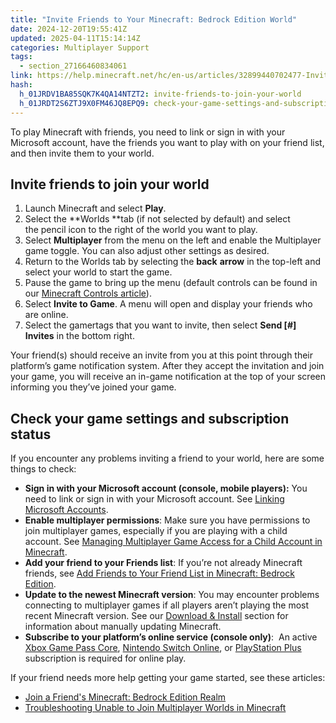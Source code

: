 ```yaml
---
title: "Invite Friends to Your Minecraft: Bedrock Edition World"
date: 2024-12-20T19:55:41Z
updated: 2025-04-11T15:14:14Z
categories: Multiplayer Support
tags:
  - section_27166460834061
link: https://help.minecraft.net/hc/en-us/articles/32899440702477-Invite-Friends-to-Your-Minecraft-Bedrock-Edition-World
hash:
  h_01JRDV1BA85SQK7K4QA14NTZT2: invite-friends-to-join-your-world
  h_01JRDT2S6ZTJ9X0FM46JQ8EPQ9: check-your-game-settings-and-subscription-status
---
```


To play Minecraft with friends, you need to link or sign in with your Microsoft account, have the friends you want to play with on your friend list, and then invite them to your world.

## Invite friends to join your world

1.  Launch Minecraft and select **Play**.
2.  Select the **Worlds **tab (if not selected by default) and select the pencil icon to the right of the world you want to play.
3.  Select **Multiplayer** from the menu on the left and enable the Multiplayer game toggle. You can also adjust other settings as desired.
4.  Return to the Worlds tab by selecting the **back** **arrow** in the top-left and select your world to start the game.
5.  Pause the game to bring up the menu (default controls can be found in our [Minecraft Controls article](https://www.minecraft.net/en-us/article/minecraft-controls)).
6.  Select **Invite to Game**. A menu will open and display your friends who are online.
7.  Select the gamertags that you want to invite, then select **Send \[#\] Invites** in the bottom right.

Your friend(s) should receive an invite from you at this point through their platform’s game notification system. After they accept the invitation and join your game, you will receive an in-game notification at the top of your screen informing you they’ve joined your game.

## Check your game settings and subscription status

If you encounter any problems inviting a friend to your world, here are some things to check:

- **Sign in with your Microsoft account (console, mobile players):** You need to link or sign in with your Microsoft account. See [Linking Microsoft Accounts](https://help.minecraft.net/hc/en-us/sections/29296773863181).
- **Enable multiplayer permissions**: Make sure you have permissions to join multiplayer games, especially if you are playing with a child account. See [Managing Multiplayer Game Access for a Child Account in Minecraft](../Account-Settings/Managing-Multiplayer-Game-Access-for-a-Child-Account-in-Minecraft.md).
- **Add your friend to your Friends list**: If you’re not already Minecraft friends, see [Add Friends to Your Friend List in Minecraft: Bedrock Edition](./Add-Friends-to-Your-Friend-List-in-Minecraft-Bedrock-Edition.md).
- **Update to the newest Minecraft version**: You may encounter problems connecting to multiplayer games if all players aren’t playing the most recent Minecraft version. See our [Download & Install](https://help.minecraft.net/hc/en-us/sections/27166490706957) section for information about manually updating Minecraft.
- **Subscribe to your platform’s online service (console only)**:  An active [Xbox Game Pass Core](https://www.xbox.com/en-US/xbox-game-pass), [Nintendo Switch Online](https://ec.nintendo.com/US/en/membership/), or [PlayStation Plus](https://www.playstation.com/en-us/ps-plus/) subscription is required for online play.

If your friend needs more help getting your game started, see these articles:

- [Join a Friend's Minecraft: Bedrock Edition Realm](../Create-or-Join-Realms/Join-a-Friend-s-Minecraft-Bedrock-Edition-Realm.md)
- [Troubleshooting Unable to Join Multiplayer Worlds in Minecraft](./Troubleshoot-Unable-to-Join-Multiplayer-Games-in-Minecraft.md)
